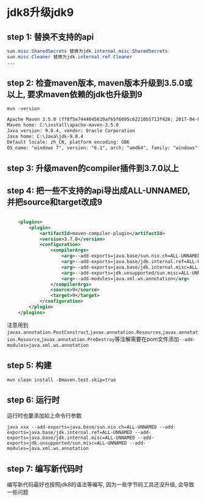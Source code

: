 # jdk8升级jdk9

## step 1: 替换不支持的api
  
```java  
sun.misc.SharedSecrets 替换为jdk.internal.misc.SharedSecrets
sun.misc.Cleaner 替换为jdk.internal.ref.Cleaner
...

```
  
## step 2: 检查maven版本, maven版本升级到3.5.0或以上, 要求maven依赖的jdk也升级到9
  
`mvn -version`  
  
```xml  
Apache Maven 3.5.0 (ff8f5e7444045639af65f6095c62210b5713f426; 2017-04-04T03:39:06+08:00)
Maven home: C:\install\apache-maven-3.5.0
Java version: 9.0.4, vendor: Oracle Corporation
Java home: C:\Java\jdk-9.0.4
Default locale: zh_CN, platform encoding: GBK
OS name: "windows 7", version: "6.1", arch: "amd64", family: "windows"
```
  
## step 3: 升级maven的compiler插件到3.7.0以上
  
## step 4: 把一些不支持的api导出成ALL-UNNAMED, 并把source和target改成9
  
```xml  

    <plugins>
        <plugin>
            <artifactId>maven-compiler-plugin</artifactId>
            <version>3.7.0</version>
            <configuration>
                <compilerArgs>
                    <arg>--add-exports=java.base/sun.nio.ch=ALL-UNNAMED</arg>
                    <arg>--add-exports=java.base/jdk.internal.ref=ALL-UNNAMED</arg>
                    <arg>--add-exports=java.base/jdk.internal.misc=ALL-UNNAMED</arg>
                    <arg>--add-exports=jdk.unsupported/sun.misc=ALL-UNNAMED</arg>
                    <arg>--add-modules=java.xml.ws.annotation</arg>
                </compilerArgs>
                <source>9</source>
                <target>9</target>
            </configuration>
        </plugin>
    </plugins>
```
  
注意用到`javax.annotation.PostConstruct`,`javax.annotation.Resources`,`javax.annotation.Resource`,`javax.annotation.PreDestroy`等注解需要在pom文件添加`--add-modules=java.xml.ws.annotation`  
  
## step 5: 构建
  
`mvn clean install -Dmaven.test.skip=true`  
  
## step 6: 运行时
  
运行时也要添加如上命令行参数  
  
`java xxx --add-exports=java.base/sun.nio.ch=ALL-UNNAMED --add-exports=java.base/jdk.internal.ref=ALL-UNNAMED --add-exports=java.base/jdk.internal.misc=ALL-UNNAMED --add-exports=jdk.unsupported/sun.misc=ALL-UNNAMED --add-modules=java.xml.ws.annotation`
  
## step 7: 编写新代码时
  
编写新代码最好也按照jdk8的语法等编写, 因为一些字节码工具还没升级, 会导致一些问题  
  